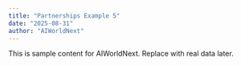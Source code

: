 ```yaml
---
title: "Partnerships Example 5"
date: "2025-08-31"
author: "AIWorldNext"
---
```

This is sample content for AIWorldNext. Replace with real data later.
